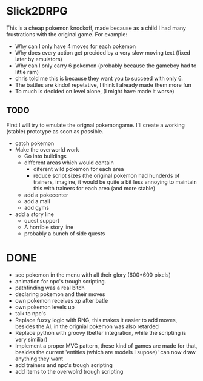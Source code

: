 # Slick2DRPG

This is a cheap pokemon knockoff, made because as a child I had many
frustrations with the original game. For example:

* Why can I only have 4 moves for each pokemon
* Why does every action get precided by a very slow moving text (fixed later by emulators)
* Why can I only carry 6 pokemon (probably because the gameboy had to little ram)
*	chris told me this is because they want you to succeed with only 6.
* The battles are kindof repetative, I think I already made them more fun
* To much is decided on level alone, (I might have made it worse)

## TODO
First I will try to emulate the orignal pokemongame. I'll create a working (stable) prototype
as soon as possible.
* catch pokemon
* Make the overworld work
	* Go into buildings
	* different areas which would contain
		* diferent wild pokemon for each area
		* reduce script sizes (the original pokemon had hunderds of trainers, imagine, it would be quite a bit less annoying to maintain this with trainers for each area (and more stable)
	* add a pokecenter
	* add a mall
	* add gyms
* add a story line
	* quest support
	* A horrible story line
	* probably a bunch of side quests

# DONE
* see pokemon in the menu with all their glory (600\*600 pixels)
* animation for npc's trough scripting.
* pathfinding was a real bitch
* declaring pokemon and their moves
* own pokemon receives xp after batle
* own pokemon levels up
* talk to npc's
* Replace fuzzy logic with RNG, this makes it easier to add moves, besides the AI, in the orignial pokemon was also retarded
* Replace python with groovy (better integration, while the scripting is very similiar)
* Implement a proper MVC pattern, these kind of games are made for that, besides the current 'entities (which are models I supose)' can now draw anything they want
* add trainers and npc's trough scripting
* add items to the overwolrd trough scripting
